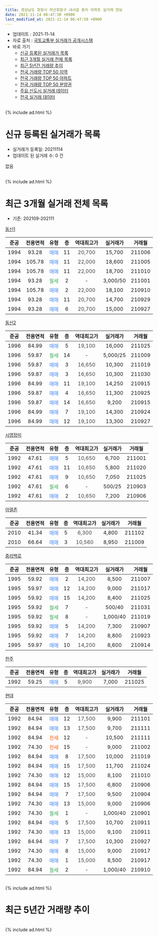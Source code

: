 ```yaml
---
title: 경상남도 창원시 마산회원구 내서읍 중리 아파트 실거래 정보
date: 2021-11-14 06:47:50 +0900
last_modified_at: 2021-11-14 06:47:50 +0900
---
```


* 업데이트 : 2021-11-14
* 자료 출처 : [국토교통부 실거래가 공개시스템](http://rt.molit.go.kr)
* 바로 가기
    * [신규 등록된 실거래가 목록](#신규-등록된-실거래가-목록)
    * [최근 3개월 실거래 전체 목록](#최근-3개월-실거래-전체-목록)
    * [최근 5년간 거래량 추이](#최근-5년간-거래량-추이)
    * [전국 거래량 TOP 50 지역](https://inasie.github.io/apt-trade-info/최근-3개월-전국에서-가장-거래가-많이-발생한-지역)
    * [전국 거래량 TOP 50 아파트](https://inasie.github.io/apt-trade-info/최근-3개월-전국에서-가장-거래가-많이-발생한-아파트)
    * [전국 거래량 TOP 50 분양권](https://inasie.github.io/apt-trade-info/최근-3개월-전국에서-가장-거래가-많이-발생한-분양권)
    * [주요 신도시 실거래 데이터](https://inasie.github.io/apt-trade-info/주요-신도시)
    * [전국 실거래 데이터](https://inasie.github.io/apt-trade-info/전국)
<br>
{% include ad.html %}
<br>

# 신규 등록된 실거래가 목록
* 실거래가 등록일: 20211114
* 업데이트 된 실거래 수: 0 건

없음

<br>
{% include ad.html %}
<br>

# 최근 3개월 실거래 전체 목록
* 기준: 202109-202111


[동신1](https://search.naver.com/search.naver?query=%EA%B2%BD%EC%83%81%EB%82%A8%EB%8F%84+%EC%B0%BD%EC%9B%90%EC%8B%9C+%EB%A7%88%EC%82%B0%ED%9A%8C%EC%9B%90%EA%B5%AC+%EB%82%B4%EC%84%9C%EC%9D%8D+%EC%A4%91%EB%A6%AC+%EB%8F%99%EC%8B%A01)

|준공|전용면적|유형|층|역대최고가|실거래가|거래월|
|:---:|:---:|:---:|:---:|:---:|:---:|:---:|
|1994|93.28|<span style="color:#4285f3">매매</span>|11|<span style="color:#444444">20,700</span>|15,700|211006|
|1994|105.78|<span style="color:#4285f3">매매</span>|11|<span style="color:#444444">22,000</span>|18,600|211005|
|1994|105.78|<span style="color:#4285f3">매매</span>|11|<span style="color:#444444">22,000</span>|18,700|211010|
|1994|93.28|<span style="color:#34a853">월세</span>|2|<span style="color:#444444">-</span>|3,000/50|211001|
|1994|105.78|<span style="color:#4285f3">매매</span>|2|<span style="color:#444444">22,000</span>|18,100|210910|
|1994|93.28|<span style="color:#4285f3">매매</span>|11|<span style="color:#444444">20,700</span>|14,700|210929|
|1994|93.28|<span style="color:#4285f3">매매</span>|6|<span style="color:#444444">20,700</span>|15,000|210927|

[동신2](https://search.naver.com/search.naver?query=%EA%B2%BD%EC%83%81%EB%82%A8%EB%8F%84+%EC%B0%BD%EC%9B%90%EC%8B%9C+%EB%A7%88%EC%82%B0%ED%9A%8C%EC%9B%90%EA%B5%AC+%EB%82%B4%EC%84%9C%EC%9D%8D+%EC%A4%91%EB%A6%AC+%EB%8F%99%EC%8B%A02)

|준공|전용면적|유형|층|역대최고가|실거래가|거래월|
|:---:|:---:|:---:|:---:|:---:|:---:|:---:|
|1996|84.99|<span style="color:#4285f3">매매</span>|5|<span style="color:#444444">19,100</span>|16,000|211025|
|1996|59.87|<span style="color:#34a853">월세</span>|14|<span style="color:#444444">-</span>|5,000/25|211009|
|1996|59.87|<span style="color:#4285f3">매매</span>|3|<span style="color:#444444">16,650</span>|10,300|211019|
|1996|59.87|<span style="color:#4285f3">매매</span>|3|<span style="color:#444444">16,650</span>|10,300|211030|
|1996|84.99|<span style="color:#4285f3">매매</span>|11|<span style="color:#444444">19,100</span>|14,250|210915|
|1996|59.87|<span style="color:#4285f3">매매</span>|4|<span style="color:#444444">16,650</span>|11,300|210925|
|1996|59.87|<span style="color:#4285f3">매매</span>|14|<span style="color:#444444">16,650</span>|9,200|210915|
|1996|84.99|<span style="color:#4285f3">매매</span>|7|<span style="color:#444444">19,100</span>|14,300|210924|
|1996|84.99|<span style="color:#4285f3">매매</span>|12|<span style="color:#444444">19,100</span>|13,300|210927|

[시영장미](https://search.naver.com/search.naver?query=%EA%B2%BD%EC%83%81%EB%82%A8%EB%8F%84+%EC%B0%BD%EC%9B%90%EC%8B%9C+%EB%A7%88%EC%82%B0%ED%9A%8C%EC%9B%90%EA%B5%AC+%EB%82%B4%EC%84%9C%EC%9D%8D+%EC%A4%91%EB%A6%AC+%EC%8B%9C%EC%98%81%EC%9E%A5%EB%AF%B8)

|준공|전용면적|유형|층|역대최고가|실거래가|거래월|
|:---:|:---:|:---:|:---:|:---:|:---:|:---:|
|1992|47.61|<span style="color:#4285f3">매매</span>|5|<span style="color:#444444">10,650</span>|6,700|211001|
|1992|47.61|<span style="color:#4285f3">매매</span>|11|<span style="color:#444444">10,650</span>|5,800|211020|
|1992|47.61|<span style="color:#4285f3">매매</span>|9|<span style="color:#444444">10,650</span>|7,050|211025|
|1992|47.61|<span style="color:#34a853">월세</span>|6|<span style="color:#444444">-</span>|500/25|210903|
|1992|47.61|<span style="color:#4285f3">매매</span>|2|<span style="color:#444444">10,650</span>|7,200|210906|

[아델존](https://search.naver.com/search.naver?query=%EA%B2%BD%EC%83%81%EB%82%A8%EB%8F%84+%EC%B0%BD%EC%9B%90%EC%8B%9C+%EB%A7%88%EC%82%B0%ED%9A%8C%EC%9B%90%EA%B5%AC+%EB%82%B4%EC%84%9C%EC%9D%8D+%EC%A4%91%EB%A6%AC+%EC%95%84%EB%8D%B8%EC%A1%B4)

|준공|전용면적|유형|층|역대최고가|실거래가|거래월|
|:---:|:---:|:---:|:---:|:---:|:---:|:---:|
|2010|41.34|<span style="color:#4285f3">매매</span>|5|<span style="color:#444444">6,300</span>|4,800|211102|
|2010|66.64|<span style="color:#4285f3">매매</span>|3|<span style="color:#444444">10,560</span>|8,950|211009|

[중리백로](https://search.naver.com/search.naver?query=%EA%B2%BD%EC%83%81%EB%82%A8%EB%8F%84+%EC%B0%BD%EC%9B%90%EC%8B%9C+%EB%A7%88%EC%82%B0%ED%9A%8C%EC%9B%90%EA%B5%AC+%EB%82%B4%EC%84%9C%EC%9D%8D+%EC%A4%91%EB%A6%AC+%EC%A4%91%EB%A6%AC%EB%B0%B1%EB%A1%9C)

|준공|전용면적|유형|층|역대최고가|실거래가|거래월|
|:---:|:---:|:---:|:---:|:---:|:---:|:---:|
|1995|59.92|<span style="color:#4285f3">매매</span>|2|<span style="color:#444444">14,200</span>|8,500|211007|
|1995|59.97|<span style="color:#4285f3">매매</span>|12|<span style="color:#444444">14,200</span>|9,000|211017|
|1995|59.92|<span style="color:#4285f3">매매</span>|15|<span style="color:#444444">14,200</span>|8,400|211025|
|1995|59.92|<span style="color:#34a853">월세</span>|7|<span style="color:#444444">-</span>|500/40|211031|
|1995|59.92|<span style="color:#34a853">월세</span>|8|<span style="color:#444444">-</span>|1,000/40|211019|
|1995|59.92|<span style="color:#4285f3">매매</span>|5|<span style="color:#444444">14,200</span>|7,300|210907|
|1995|59.92|<span style="color:#4285f3">매매</span>|7|<span style="color:#444444">14,200</span>|8,800|210923|
|1995|59.97|<span style="color:#4285f3">매매</span>|10|<span style="color:#444444">14,200</span>|8,600|210914|

[한주](https://search.naver.com/search.naver?query=%EA%B2%BD%EC%83%81%EB%82%A8%EB%8F%84+%EC%B0%BD%EC%9B%90%EC%8B%9C+%EB%A7%88%EC%82%B0%ED%9A%8C%EC%9B%90%EA%B5%AC+%EB%82%B4%EC%84%9C%EC%9D%8D+%EC%A4%91%EB%A6%AC+%ED%95%9C%EC%A3%BC)

|준공|전용면적|유형|층|역대최고가|실거래가|거래월|
|:---:|:---:|:---:|:---:|:---:|:---:|:---:|
|1992|59.25|<span style="color:#4285f3">매매</span>|5|<span style="color:#444444">9,900</span>|7,000|211025|

[현대](https://search.naver.com/search.naver?query=%EA%B2%BD%EC%83%81%EB%82%A8%EB%8F%84+%EC%B0%BD%EC%9B%90%EC%8B%9C+%EB%A7%88%EC%82%B0%ED%9A%8C%EC%9B%90%EA%B5%AC+%EB%82%B4%EC%84%9C%EC%9D%8D+%EC%A4%91%EB%A6%AC+%ED%98%84%EB%8C%80)

|준공|전용면적|유형|층|역대최고가|실거래가|거래월|
|:---:|:---:|:---:|:---:|:---:|:---:|:---:|
|1992|84.94|<span style="color:#4285f3">매매</span>|12|<span style="color:#444444">17,500</span>|9,900|211101|
|1992|84.94|<span style="color:#4285f3">매매</span>|13|<span style="color:#444444">17,500</span>|9,700|211111|
|1992|84.94|<span style="color:#ff5a00">전세</span>|12|<span style="color:#444444">-</span>|10,500|211111|
|1992|74.30|<span style="color:#ff5a00">전세</span>|15|<span style="color:#444444">-</span>|9,000|211002|
|1992|84.94|<span style="color:#4285f3">매매</span>|8|<span style="color:#444444">17,500</span>|10,000|211019|
|1992|84.94|<span style="color:#4285f3">매매</span>|15|<span style="color:#444444">17,500</span>|11,700|211024|
|1992|74.30|<span style="color:#4285f3">매매</span>|12|<span style="color:#444444">15,000</span>|8,100|211010|
|1992|84.94|<span style="color:#4285f3">매매</span>|15|<span style="color:#444444">17,500</span>|6,800|210906|
|1992|84.94|<span style="color:#4285f3">매매</span>|7|<span style="color:#444444">17,500</span>|9,500|210904|
|1992|74.30|<span style="color:#4285f3">매매</span>|13|<span style="color:#444444">15,000</span>|9,000|210906|
|1992|74.30|<span style="color:#34a853">월세</span>|1|<span style="color:#444444">-</span>|1,000/40|210901|
|1992|84.94|<span style="color:#4285f3">매매</span>|5|<span style="color:#444444">17,500</span>|10,700|210911|
|1992|74.30|<span style="color:#4285f3">매매</span>|13|<span style="color:#444444">15,000</span>|9,100|210911|
|1992|84.94|<span style="color:#4285f3">매매</span>|7|<span style="color:#444444">17,500</span>|10,300|210927|
|1992|74.30|<span style="color:#4285f3">매매</span>|8|<span style="color:#444444">15,000</span>|9,000|210917|
|1992|74.30|<span style="color:#4285f3">매매</span>|1|<span style="color:#444444">15,000</span>|8,500|210917|
|1992|84.94|<span style="color:#34a853">월세</span>|2|<span style="color:#444444">-</span>|1,000/40|210910|


<br>
{% include ad.html %}
<br>

# 최근 5년간 거래량 추이


<div style="width:100%;">
    <canvas id="deal_progress" height="200"></canvas>
</div>

<script>
new Chart(document.getElementById("deal_progress"), {
    type: 'line',
    data: {
        labels: ['201611','201612','201701','201702','201703','201704','201705','201706','201707','201708','201709','201710','201711','201712','201801','201802','201803','201804','201805','201806','201807','201808','201809','201810','201811','201812','201901','201902','201903','201904','201905','201906','201907','201908','201909','201910','201911','201912','202001','202002','202003','202004','202005','202006','202007','202008','202009','202010','202011','202012','202101','202102','202103','202104','202105','202106','202107','202108','202109','202110','202111'],
        datasets: [{
            label: '매매',
            pointRadius: 1,
            data: [9, 13, 6, 10, 9, 6, 6, 9, 5, 5, 8, 7, 5, 6, 9, 5, 5, 4, 6, 5, 7, 6, 8, 3, 2, 0, 6, 5, 6, 2, 3, 3, 6, 7, 9, 9, 15, 9, 7, 11, 6, 9, 7, 7, 10, 6, 11, 4, 15, 18, 10, 16, 16, 27, 35, 15, 14, 13, 20, 17, 3],
            borderColor: "rgba(255, 201, 14, 1)",
            backgroundColor: "rgba(255, 201, 14, 0.5)",
            fill: false,
            lineTension: 0
        },{
            label: '전월세',
            pointRadius: 1,
            data: [7, 6, 2, 8, 6, 8, 2, 5, 9, 2, 5, 9, 4, 5, 5, 3, 10, 8, 4, 6, 4, 1, 5, 9, 4, 5, 7, 3, 6, 4, 4, 4, 5, 4, 6, 4, 7, 8, 5, 8, 9, 9, 7, 8, 12, 3, 7, 6, 4, 6, 6, 9, 7, 12, 12, 0, 6, 2, 3, 5, 1],
            borderColor: "rgba(0, 141, 185, 1)",
            backgroundColor: "rgba(0, 141, 185, 0.5)",
            fill: false,
            lineTension: 0
        }
        ]
    },
    options: {
        responsive: true,
        title: {
            display: false
        },
        tooltips: {
            mode: 'index',
            intersect: false
        },
        hover: {
            mode: 'nearest',
            intersect: true
        },
        scales: {
            xAxes: [{
                display: true,
                scaleLabel: {
                    display: true,
                    labelString: '년/월'
                }
            }],
            yAxes: [{
                display: true,
                ticks: {
                    suggestedMin: 0,
                },
                scaleLabel: {
                    display: true,
                    labelString: '실거래 수'
                }
            }]
        }
    }
});

</script>


<br>
{% include ad.html %}
<br>

